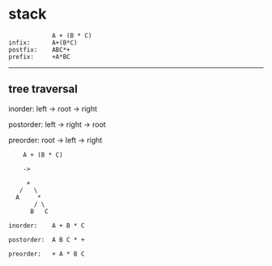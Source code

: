 # stack

```
            A + (B * C)
infix:      A+(B*C)
postfix:    ABC*+
prefix:     +A*BC
```


---

## tree traversal

inorder:    left -> root -> right

postorder:  left -> right -> root

preorder:   root -> left -> right


```
    A + (B * C)

    ->

     +
   /   \
  A     *
       / \
      B   C

inorder:    A + B * C

postorder:  A B C * +

preorder:   + A * B C
```
